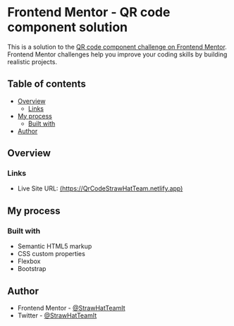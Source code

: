 # Frontend Mentor - QR code component solution

This is a solution to the [QR code component challenge on Frontend Mentor](https://www.frontendmentor.io/challenges/qr-code-component-iux_sIO_H). Frontend Mentor challenges help you improve your coding skills by building realistic projects.

## Table of contents

- [Overview](#overview)
  - [Links](#links)
- [My process](#my-process)
  - [Built with](#built-with)
- [Author](#author)

## Overview

### Links

- Live Site URL: [(https://QrCodeStrawHatTeam.netlify.app)](https://QrCodeStrawHatTeam.netlify.app/)

## My process

### Built with

- Semantic HTML5 markup
- CSS custom properties
- Flexbox
- Bootstrap

## Author

- Frontend Mentor - [@StrawHatTeamIt](https://www.frontendmentor.io/profile/StrawHatTeamIt)
- Twitter - [@StrawHatTeamIt](https://www.twitter.com/StrawHatTeamIt)

